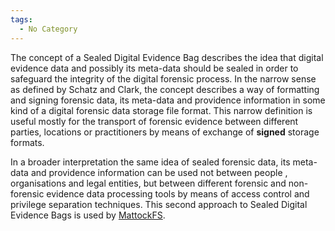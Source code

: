 ```yaml
---
tags:
  - No Category
---
```

The concept of a Sealed Digital Evidence Bag describes the idea that
digital evidence data and possibly its meta-data should be sealed in
order to safeguard the integrity of the digital forensic process. In the
narrow sense as defined by Schatz and Clark, the concept describes a way
of formatting and signing forensic data, its meta-data and providence
information in some kind of a digital forensic data storage file format.
This narrow definition is useful mostly for the transport of forensic
evidence between different parties, locations or practitioners by means
of exchange of **signed** storage formats.

In a broader interpretation the same idea of sealed forensic data, its
meta-data and providence information can be used not between people ,
organisations and legal entities, but between different forensic and
non-forensic evidence data processing tools by means of access control
and privilege separation techniques. This second approach to Sealed
Digital Evidence Bags is used by [MattockFS](mattockfs.md).